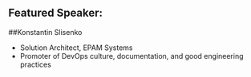 ## Featured Speaker: 


##Konstantin Slisenko
 * Solution Architect, EPAM Systems
 * Promoter of DevOps culture, documentation, and good engineering practices
